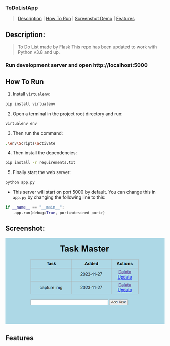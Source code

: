 ### ToDoListApp

> [Description](#description) | [How To Run](#How_To_Run) | [Screenshot Demo](#screenshot) | [Features](#Features)

## Description:
> To Do List made by Flask 
> This repo has been updated to work with Python v3.8 and up.

### Run development server and open http://localhost:5000

## How To Run
1. Install `virtualenv`:
```bash
pip install virtualenv
```
2. Open a terminal in the project root directory and run:
```bash
virtualenv env
```
3. Then run the command:
```bash
.\env\Scripts\activate
```
4. Then install the dependencies:
```bash
pip install -r requirements.txt
```
5. Finally start the web server:
```bash
python app.py
```
- This server will start on port 5000 by default. You can change this in `app.py` by changing the following line to this:

```python
if __name__ == "__main__":
    app.run(debug=True, port=<desired port>)
```

## Screenshot:
![DEMO](image.png)

## Features

